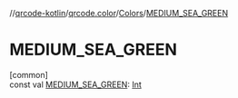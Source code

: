 //[qrcode-kotlin](../../../index.md)/[qrcode.color](../index.md)/[Colors](index.md)/[MEDIUM_SEA_GREEN](-m-e-d-i-u-m_-s-e-a_-g-r-e-e-n.md)

# MEDIUM_SEA_GREEN

[common]\
const val [MEDIUM_SEA_GREEN](-m-e-d-i-u-m_-s-e-a_-g-r-e-e-n.md): [Int](https://kotlinlang.org/api/latest/jvm/stdlib/kotlin-stdlib/kotlin/-int/index.html)
